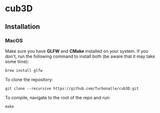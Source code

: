 # cub3D

## Installation

### MacOS

Make sure you have **GLFW** and **CMake** installed on your system. If you don't, run the following command to install both (be aware that it may take some time):

`brew install glfw`

To clone the repository:

`git clone --recursive https://github.com/Turbonalle/cub3D.git`

To compile, navigate to the root of the repo and run:

`make`
